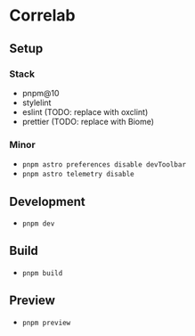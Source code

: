 # Correlab

## Setup

### Stack

- pnpm@10
- stylelint
- eslint (TODO: replace with oxclint)
- prettier (TODO: replace with Biome)

### Minor

- `pnpm astro preferences disable devToolbar `
- `pnpm astro telemetry disable`

## Development

- `pnpm dev`

## Build

- `pnpm build`

## Preview

- `pnpm preview`
